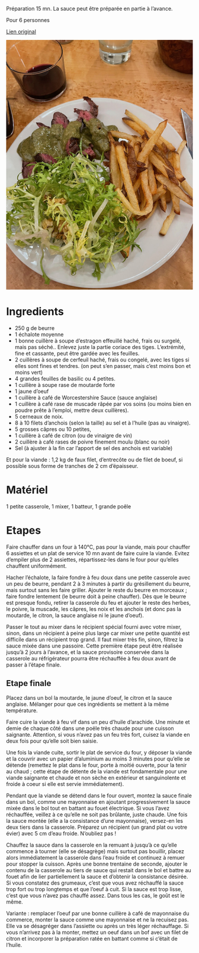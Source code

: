 Préparation 15 mn. La sauce peut être préparée en partie à l’avance.

Pour 6 personnes

[Lien original](https://www.atoute.org/n/Recette-de-la-sauce-entrecote.html)

![sauce entrecote](../images/entrecote.jpeg)

# Ingredients

- 250 g de beurre 
- 1 échalote moyenne 
- 1 bonne cuillère à soupe d’estragon effeuillé haché, frais ou surgelé, mais pas séché.. Enlevez juste la partie coriace des tiges. L’extrémité, fine et cassante, peut être gardée avec les feuilles. 
- 2 cuillères à soupe de cerfeuil haché, frais ou congelé, avec les tiges si elles sont fines et tendres. (on peut s’en passer, mais c’est moins bon et moins vert) 
- 4 grandes feuilles de basilic ou 4 petites. 
- 1 cuillère à soupe rase de moutarde forte 
- 1 jaune d’oeuf 
- 1 cuillère à café de Worcestershire Sauce (sauce anglaise) 
- 1 cuillère à café rase de muscade râpée par vos soins (ou moins bien en poudre prête à l’emploi, mettre deux cuillères). 
- 5 cerneaux de noix. 
- 8 à 10 filets d’anchois (selon la taille) au sel et à l’huile (pas au vinaigre). 
- 5 grosses câpres ou 10 petites, 
- 1 cuillère à café de citron (ou de vinaigre de vin) 
- 2 cuillère à café rases de poivre finement moulu (blanc ou noir) 
- Sel (à ajuster à la fin car l’apport de sel des anchois est variable)

Et pour la viande : 1,2 kg de faux filet, d’entrecôte ou de filet de boeuf, si possible sous forme de tranches de 2 cm d’épaisseur.

# Matériel 

1 petite casserole, 1 mixer, 1 batteur, 1 grande poêle

# Etapes

Faire chauffer dans un four à 140°C, pas pour la viande, mais pour chauffer 6 assiettes et un plat de service 10 mn avant de faire cuire la viande. Evitez d’empiler plus de 2 assiettes, répartissez-les dans le four pour qu’elles chauffent uniformément.

Hacher l’échalote, la faire fondre à feu doux dans une petite casserole avec un peu de beurre, pendant 2 à 3 minutes à partir du grésillement du beurre, mais surtout sans les faire griller. Ajouter le reste du beurre en morceaux ; faire fondre lentement (le beurre doit à peine chauffer). Dès que le beurre est presque fondu, retirer la casserole du feu et ajouter le reste des herbes, le poivre, la muscade, les câpres, les noix et les anchois (et donc pas la moutarde, le citron, la sauce anglaise ni le jaune d’oeuf).

Passer le tout au mixer dans le récipient spécial fourni avec votre mixer, sinon, dans un récipient à peine plus large car mixer une petite quantité est difficile dans un récipient trop grand. Il faut mixer très fin, sinon, filtrez la sauce mixée dans une passoire. Cette première étape peut être réalisée jusqu’à 2 jours à l’avance, et la sauce provisoire conservée dans la casserole au réfrigérateur pourra être réchauffée à feu doux avant de passer à l’étape finale.

## Etape finale

Placez dans un bol la moutarde, le jaune d’oeuf, le citron et la sauce anglaise. Mélanger pour que ces ingrédients se mettent à la même température.

Faire cuire la viande à feu vif dans un peu d’huile d’arachide. Une minute et demie de chaque côté dans une poële très chaude pour une cuisson saignante. Attention, si vous n’avez pas un feu très fort, cuisez la viande en deux fois pour qu’elle soit bien saisie.

Une fois la viande cuite, sortir le plat de service du four, y déposer la viande et la couvrir avec un papier d’aluminium au moins 3 minutes pour qu’elle se détende (remettez le plat dans le four, porte à moitié ouverte, pour la tenir au chaud ; cette étape de détente de la viande est fondamentale pour une viande saignante et chaude et non sèche en extérieur et sanguinolente et froide à coeur si elle est servie immédiatement).

Pendant que la viande se détend dans le four ouvert, montez la sauce finale dans un bol, comme une mayonnaise en ajoutant progressivement la sauce mixée dans le bol tout en battant au fouet électrique. Si vous l’avez réchauffée, veillez à ce qu’elle ne soit pas brûlante, juste chaude. Une fois la sauce montée (elle a la consistance d’une mayonnaise), versez-en les deux tiers dans la casserole. Préparez un récipient (un grand plat ou votre évier) avec 5 cm d’eau froide. N’oubliez pas !

Chauffez la sauce dans la casserole en la remuant à jusqu’à ce qu’elle commence à tourner (elle se désagrège) mais surtout pas bouillir, placez alors immédiatement la casserole dans l’eau froide et continuez à remuer pour stopper la cuisson. Après une bonne trentaine de seconde, ajouter le contenu de la casserole au tiers de sauce qui restait dans le bol et battre au fouet afin de lier partiellement la sauce et d’obtenir la consistance désirée. Si vous constatez des grumeaux, c’est que vous avez réchauffé la sauce trop fort ou trop longtemps et que l’oeuf à cuit. Si la sauce est trop lisse, c’est que vous n’avez pas chauffé assez. Dans tous les cas, le goût est le même.

Variante : remplacer l’oeuf par une bonne cuillère à café de mayonnaise du commerce, monter la sauce comme une mayonnaise et ne la recuisez pas. Elle va se désagréger dans l’assiette ou après un très léger réchauffage. Si vous n’arrivez pas à la monter, mettez un oeuf dans un bof avec un filet de citron et incorporer la préparation ratée en battant comme si c’était de l’huile.


